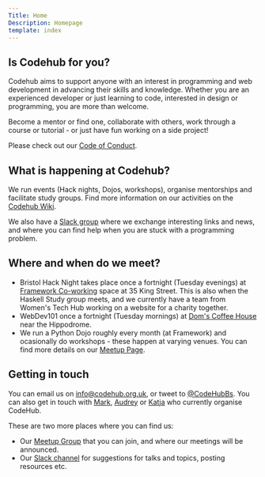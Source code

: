 ```yaml
---
Title: Home
Description: Homepage
template: index
---
```


## Is Codehub for you?

Codehub aims to support anyone with an interest in programming and web development in advancing their skills and knowledge. Whether you are an experienced developer or just learning to code, interested in design or programming, you are more than welcome.

Become a mentor or find one, collaborate with others, work through a course or tutorial - or just have fun working on a side project!

Please check out our [Code of Conduct](%base_url%/code-conduct/).

## What is happening at Codehub?

We run events (Hack nights, Dojos, workshops), organise mentorships and facilitate study groups. Find more information on our activities on the [Codehub Wiki](https://wiki.codehub.org.uk).

We also have a [Slack group](http://slack.codehub.org.uk) where we exchange interesting links and news, and where you can find help when you are stuck with a programming problem.

## Where and when do we meet?

* Bristol Hack Night takes place once a fortnight (Tuesday evenings) at [Framework Co-working](https://www.frameworkbristol.co.uk/) space at 35 King Street. This is also when the Haskell Study group meets, and we currently have a team from Women's Tech Hub working on a website for a charity together.
* WebDev101 once a fortnight (Tuesday mornings) at [Dom's Coffee House](https://domscoffeehouse.co.uk/) near the Hippodrome.
* We run a Python Dojo roughly every month (at Framework) and ocasionally do workshops - these happen at varying venues. You can find more details on our [Meetup Page](https://meetup.com/codehub-bristol).

## Getting in touch

You can email us on [info@codehub.org.uk](mailto:info@codehub.org.uk), or tweet to [@CodeHubBs](https://twitter.com/CodehubBs). You can also get in touch with [Mark](mailto:mark@smallhadroncollider.com), [Audrey](audreyhayes0@gmail.com) or [Katja](mail@kdurrani.co.uk) who currently organise CodeHub.

These are two more places where you can find us:

* Our [Meetup Group](https://meetup.com/codehub-bristol) that you can join, and where our meetings will be announced.
* Our [Slack channel](http://slack.codehub.org.uk) for suggestions for talks and topics, posting resources etc.
